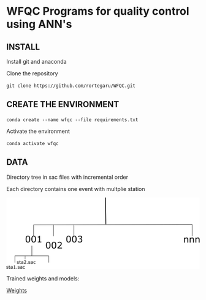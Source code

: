 # WFQC  Programs for quality control using ANN's

## INSTALL

Install git and anaconda


Clone the repository

`git clone https://github.com/rortegaru/WFQC.git`


## CREATE THE ENVIRONMENT

`conda create --name wfqc --file requirements.txt`

Activate the environment

`conda activate wfqc`


## DATA

Directory tree in sac files with incremental order 

Each directory contains one event with multplie station

![](./filessubs.png)

Trained weights and models:

[Weights](https://drive.google.com/file/d/1NZvr8pNtiVR-OgYtICQacPV6gneYunJs/view?usp=sharing)
